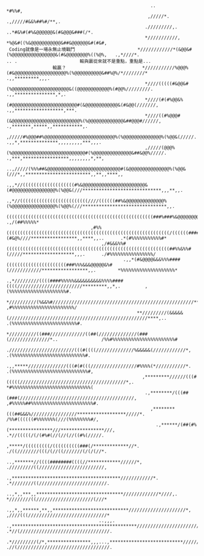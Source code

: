                                                          ..                            *#%%#,                                                                                                          
                                                        ,/////*.                .,/////#&&%##%#/**,.                                                                                                    
                                                       ./////////,.       ..*#&%#(#%&@@@@@@&(#&@@@&###(/*.                                                                                              
                                                       *///////////,    *%@&#((%&@@@@@@@@@@@&##&@@@@@@&#(#&#,                                                                                           
     Coding就像是一場永無止境戰鬥                       *////////////*(&@@&#(%@@@@@@@@@@@@@@@@&(#&@@@@@@@@%((%@%,   .,*////*.                           .. .                       輸與贏從來就不是重點，重點是...
                     輸贏？                            *///////////%@@@%(#&@@@@@@@@@@@@@@@@@@@%(%@@@@@@@@@@&##%@%/*////////*                    .,,*********,,,.                                        
                                                       *////(((((#&@@&#(%@@@@@@@@@@@@@@@@@@@@@&((@@@@@@@@@@@@%(#@@%/////////.               .,,***************,*,.                                      
                                                       *////(#(#%@@&%(#@@@@@@@@@@@@@@@@@@@@@@@@#(&@@@@@@@@@@@@&(#&@@(///////,            .,,******************,***.                                     
                                                       *////((#%@@@#(&@@@@@@@@@@@@@@@@@@@@@@@@@%(%@@@@@@@@@@@@@&##@@@#//////,         .,*******,*****,,***********,.                                    
                                                       ,/////#%@@@##%@@@@@@@@@@@@@@@@@@@@@@@@@@%(%@@@@@@@@@@@@@@%(%@@&(/////.     .,,*,**************,,,,,,,,,***,,,.                                   
                                                       ,/////(@@@%(%@@@@@@@@@@@@@@@@@@@@@@@@@@@#(%@@@@@@@@@@@@@@&##&@@%/////.  .,***,*****************,,,,,,,,*,**,                                     
                                                     ..,/////(%%%##&@@@@@@@@@@@@@@@@@@@@@@@@@@@#(&@@@@@@@@@@@@@@@%(%@@&(///*,,************************,,**,,****,,                                      
                                           .,,*//(((((((((((((((((((#%&@@@@@@@@@@@@@@@@@@@@@@@&(#@@@@@@@@@@@@@@@@%(%@@&(///*****************************,,,**,,.                                        
                                    .,*//(((((((((((((((((((((((((////((((((##%&@@@@@@@@@@@@@@%(%@@@@@@@@@@@@@@@@%(%@@%(///*******************************,,.                                           
                                   ((((((((((((((((((((((((((((((((((((((((((((((((((((((###%###%&@@@@@@@@@@@@@@@##&@@#///******,*********,,****,,****,,.        .,/(##%%%%%*                           
                                   ,#%%((((((((((((((((((((((((((((((((((((((((((((((((((((((((((((/((((((####%%#(#&@%////*****************,,****,,..      .*(#%%%%%%%%%%%#*                            
                                       ,/#&&&%%#((((((((((((((((((((((((((((((((((((((((((((((((((((((((((((##%%&%%#(/////*******************,,,.      ./#%%%%%%%%%%%%%%%%/                             
                                               .,,*(#&@@@@&&&%%%####((((((((((((((((((((((###%%%&&&@@@@@&%#(////////////*****************,,.        *%%%%%%%%%%%%%%%%%%%%*                              
                                                   .,*/////////((((####%%%%%&&&&&&&&&&%%%%####((((////////////////////////*********,,*,.         ,(%%%%%%%%%%%%%%%%%%%%%#.                              
                                                    *//////////(%&&%#////////////////////////////////////////////////////*******,,,.           ,#%%%%%%%%%%%%%%%%%%%%%%%/                               
                                                    **/////////(&&&&&(///////////////////////////////////////////////////****,..             .(%%%%%%%%%%%%%%%%%%%%%%%%#.                               
                                                     *//////////((###/////////////((##(//////////////(###(///////////////*..                /%%#%%%%%%%%%%%%%%%%%%%%%%%#                                
                                                     .////////////////////////(((#((((//////////////%&&&&&(////////////*,                 .(%%%%%%%%%%%%%%%%%%%%%%%%%%%#.                               
                                                    .,,*****//////////////(((#(#(((/////////////////#%%%%(*///////////*.                 .(%%%%%%%%%%%%%%%%%%%%%%%%%%%%#,                               
                                                      ,*********//////(((#(((((///////////////////////////////////////*,.                *#%%%%%%%%%%%%%%%%%%%%%%%%%%%%%(                               
                                                       .,********/(((##(###(//////////////////////////////////////////,                 ,#%%%%%##%%%%%%%%%%%%%%%%%%%%%%%#.                              
                                                         ,********(((##&&&%/////////////////******************/////*.                   /%%#((((((#%%%%%%%(///(%%%%%%%%#/,                              
                                                           .,******/(##(#%(****************///****************///,                     .*//(((((/(/(#%#(//(//(//((#%(/////.                             
                                                               ,*****/(((((((((/((((((((((###(/*************//*.                       ./((////////(((/(//((///////(/(/(//*.                            
                                                              ..,*******//((((########((((//************//////*,                       ./////////((////////////////////////,                            
                                                           .,****************************************////////////*.                    .*////////((/////////////////////////.                           
                                                       ..,*,,***,,********************************/////////////*////,.                  *////////((/////////////////////(///*                           
                                                    .,,*,,******,**,,****************************/////////////////////*,                ,////(((/////////////////////////////*                          
                                      ..,,,.     .,**********************************************////////////////////////*.             .*//(/////////////////////////////////.                         
                                 .*/////////(/*,****************,,,...,***************************/////////////////////////*,            .//(//////////////////////////////////.                        
